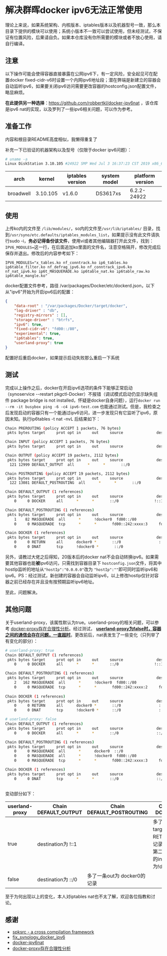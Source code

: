 # 解决群晖docker ipv6无法正常使用

理论上来说，如果系统架构、内核版本、iptables版本以及机器型号一致，那么本目录下提供的模块可以使用；系统小版本不一致可以尝试使用，但未经测试，不保证有位置风险，后果请自负。如果本仓库没有你所需要的模块或者不放心使用，请自行编译。

## 注意

以下操作可能会使得容器直接暴露在公网ipv6下，有一定风险，安全起见可在配置docker fixed-cidr-v6时设置一个内网ipv6地址段；潜在弊端是新建立的容器会自动监听ipv6，如果要关闭ipv6访问需要更改容器的hostconfig.json配置文件，略显麻烦。

**在此提供另一种选择**：https://github.com/robbertkl/docker-ipv6nat ，该仓库是ipv6 nat的实现，以及罗列了一些ipv6相关问题，可以作为参考。

## 准备工作

内容和根目录README高度相似，我懒得重复了

补充一下已验证的机器架构以及型号（仅限于docker ipv6问题）：

```bash
# uname -a
Linux DiskStation 3.10.105 #24922 SMP Wed Jul 3 16:37:23 CST 2019 x86_64 GNU/Linux synology_broadwell_3617xs
```



| arch      | kernel   | iptables version | system model | platform version |
| --------- | -------- | ---------------- | ------------ | ---------------- |
| broadwell | 3.10.105 | v1.6.0           | DS3617xs     | 6.2.2-24922      |



## 使用

上传ko内的文件至 `/lib/modules/`，so内的文件至`/usr/lib/iptables/` 目录，找到`/usr/syno/etc.defaults/iptables_modules_list`，如果提示没有此文件请执行sudo -i，**务必记得备份该文件**，使用vi或者其他编辑器打开此文件，找到：`IPV6_MODULES=`这一行，在后面追加ko里面的文件名，注意空格隔开，修改完成后保存并退出。修改后的内容参考如下：

`IPV6_MODULES="x_tables.ko nf_conntrack.ko ip6_tables.ko ip6table_filter.ko nf_defrag_ipv6.ko nf_conntrack_ipv6.ko nf_nat_ipv6.ko ip6t_MASQUERADE.ko ip6table_nat.ko ip6table_raw.ko ip6table_mangle.ko"`

docker配置文件参考，路径 /var/packages/Docker/etc/dockerd.json，以下从"ipv6"开始为开启ipv6后的配置：

```json
{
	"data-root" : "/var/packages/Docker/target/docker",
	"log-driver" : "db",
	"registry-mirrors" : [],
	"storage-driver" : "btrfs",
	"ipv6": true,
	"fixed-cidr-v6": "fd00::/80",
	"experimental": true,
	"ip6tables": true,
	"userland-proxy": true
}
```

配置好后重启docker，如果提示启动失败那么重启一下系统



## 测试

完成以上操作之后，docker在开启ipv6选项的条件下能够正常启动（synoservice --restart pkgctl-Docker）不报错（调试模式启动仍显示缺失组件 package bridge is not installed，怀疑是docker自身问题），运行`docker run --rm -it busybox ping -6 -c4 ipv6-test.com` 也能通过测试。但是，我检查之后发现启动的容器只有一个能通过ipv6访问，进一步发现只有它监听了ipv6，原因未知。执行ip6tables -t nat -nvL 后结果如下：

```bash
Chain PREROUTING (policy ACCEPT 1 packets, 76 bytes)
 pkts bytes target     prot opt in     out     source               destination

Chain INPUT (policy ACCEPT 1 packets, 76 bytes)
 pkts bytes target     prot opt in     out     source               destination

Chain OUTPUT (policy ACCEPT 19 packets, 2112 bytes)
 pkts bytes target     prot opt in     out     source               destination
  121 12999 DEFAULT_OUTPUT  all      *      *       ::/0                 ::/0

Chain POSTROUTING (policy ACCEPT 19 packets, 2112 bytes)
 pkts bytes target     prot opt in     out     source               destination
  122 13081 DEFAULT_POSTROUTING  all      *      *       ::/0                 ::/0

Chain DEFAULT_OUTPUT (1 references)
 pkts bytes target     prot opt in     out     source               destination
    0     0 DOCKER     all      *      *       ::/0                !::1                  ADDRTYPE match dst-type LOCAL

Chain DEFAULT_POSTROUTING (1 references)
 pkts bytes target     prot opt in     out     source               destination
    1    82 MASQUERADE  all      *      !docker0  fd00::/80            ::/0
    0     0 MASQUERADE  tcp      *      *       fd00::242:xxxx:3     fd00::242:xxxx:3     tcp dpt:3306

Chain DOCKER (1 references)
 pkts bytes target     prot opt in     out     source               destination
    0     0 RETURN     all      docker0 *       ::/0                 ::/0
    0     0 DNAT       tcp      !docker0 *       ::/0                 ::/0                 tcp dpt:3306 to:[fd00::242:xxxx:3]:3306
```



另外，请教过大佬之后得知，20版本后的docker nat不会自动转换ipv6。如果需要其他容器也能**被**ipv6访问，只需找到容器目录下 `hostconfig.json`文件，将其中hostIp监听的地址从`"hostIp":"0.0.0.0"`改为 `"hostIp":""`即可同时监听ipv6和ipv6。PS：经过测试，新创建的容器会自动监听ipv6，以上修改hostIp仅针对容器之前已经存在并且没有按预期监听ipv6地址。

至此，问题解决。

## 其他问题

关于userland-proxy，该属性默认为true。userland-proxy的相关问题，可以参考 [docker-proxy存在合理性分析](https://www.jianshu.com/p/91002d316185)。经过测试， <u>**userland-proxy为false时，容器之间的通信会存在问题，一直超时**</u>。更改前后，nat表发生了一些变化（只列举了有变化的部分）：

```bash
# userland-proxy: true
Chain DEFAULT_OUTPUT (1 references)
 pkts bytes target     prot opt in     out     source               destination
    0     0 DOCKER     all      *      *       ::/0                !::1                  ADDRTYPE match dst-type LOCAL

Chain DEFAULT_POSTROUTING (1 references)
 pkts bytes target     prot opt in     out     source               destination
    2   162 MASQUERADE  all      *      !docker0  fd00::/80            ::/0
    0     0 MASQUERADE  tcp      *      *       fd00::242:xxxx:2     fd00::242:xxxx:2     tcp dpt:6888
    
Chain DOCKER (1 references)
 pkts bytes target     prot opt in     out     source               destination
    0     0 RETURN     all      docker0 *       ::/0                 ::/0
    0     0 DNAT       tcp      !docker0 *      ::/0                 ::/0                 tcp dpt:6888 to:fd00::242:xxxx:2]:6888

```

```bash
# userland-proxy: false
Chain DEFAULT_OUTPUT (1 references)
 pkts bytes target     prot opt in     out     source               destination
    0     0 DOCKER     all      *      *       ::/0                 ::/0                 ADDRTYPE match dst-type LOCAL

Chain DEFAULT_POSTROUTING (1 references)
 pkts bytes target     prot opt in     out     source               destination
    0     0 MASQUERADE  all      *      docker0  ::/0                 ::/0                 ADDRTYPE match src-type LOCAL
    0     0 MASQUERADE  all      *      !docker0  fd00::/80            ::/0
    0     0 MASQUERADE  tcp      *      *       fd00::242:xxxx:3     fd00::242:xxxx:3     tcp dpt:6888

Chain DOCKER (1 references)
 pkts bytes target     prot opt in     out     source               destination
    0     0 DNAT       tcp      *      *       ::/0                 ::/0                 tcp dpt:6888 to:[fd00::242:xxxx:3]:6888
    
```

变动部分如下：

| userland-proxy | Chain DEFAULT_OUTPUT | Chain DEFAULT_POSTROUTING   | Chain DOCKER                                                |
| -------------- | -------------------- | --------------------------- | ----------------------------------------------------------- |
| true           | destination为 !::1   |                             | 多了一条 target为RETURN的记录，并且第二条记录的in为!docker0 |
| false          | destination为 ::/0   | 多了一条out为 docker0的记录 |                                                             |

至于为何出现以上的变化，本人对iptables nat也不太了解，欢迎各位指教和讨论。

## 感谢

- [spksrc - a cross compilation framework](https://github.com/SynoCommunity/spksrc)
- [fix_synology_docker_ipv6](https://github.com/wangliangliang2/fix_synology_docker_ipv6)
- [docker-ipv6nat](https://github.com/robbertkl/docker-ipv6nat)
- [docker-proxy存在合理性分析](https://www.jianshu.com/p/91002d316185)

